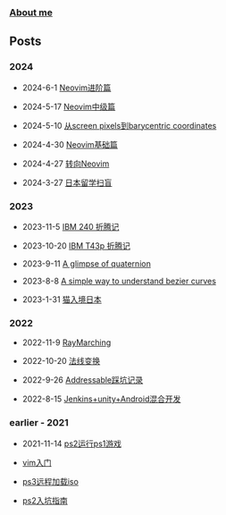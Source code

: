 
### [About me](https://waizui.github.io/about.html)

## Posts  

### 2024

* 2024-6-1 [Neovim进阶篇](https://waizui.github.io/posts/nvim_advanced/nvim_advanced.html)

* 2024-5-17 [Neovim中级篇](https://waizui.github.io/posts/nvim_intermediate/nvim_intermediate.html)

* 2024-5-10 [从screen pixels到barycentric coordinates](https://waizui.github.io/posts/barycentric/barycentric.html)

* 2024-4-30 [Neovim基础篇](https://waizui.github.io/posts/nvim_basic/nvim_basic.html)

* 2024-4-27 [转向Neovim](https://waizui.github.io/posts/move_to_nvim/move_to_nvim.html)

* 2024-3-27 [日本留学扫盲](https://waizui.github.io/posts/japan_study/japan_study.html)

### 2023

* 2023-11-5 [IBM 240 折腾记](https://waizui.github.io/posts/ibm_240/ibm_240.html)

* 2023-10-20 [IBM T43p 折腾记](https://waizui.github.io/posts/ibm_t43/ibm_t43.html)

* 2023-9-11 [A glimpse of quaternion](https://waizui.github.io/a_glimpse_of_quaternion/a_glimpse_of_quaternion.html)

* 2023-8-8 [A simple way to understand bezier curves](https://waizui.github.io/bezier_curves/a_simple_way_to_understand_bezier_curves.html)  

* 2023-1-31 [猫入境日本](https://waizui.github.io/others/pet/catToJapan/pets.html)  


### 2022

* 2022-11-9 [RayMarching](https://waizui.github.io/ray_marching/ray_marching.html)  

* 2022-10-20 [法线变换](https://waizui.github.io/normalTransform/normalTransform.html)  

* 2022-9-26 [Addressable踩坑记录](https://waizui.github.io/Addressable_issues.html)  

* 2022-8-15 [Jenkins+unity+Android混合开发](https://waizui.github.io/unity+jenkins+android.html)  

### earlier - 2021

* 2021-11-14 [ps2运行ps1游戏](https://waizui.github.io/popstartTutor.html)

* [vim入门](https://waizui.github.io/vimTutor/vimTutor.html)

* [ps3远程加载iso](https://waizui.github.io/ps3netsrvTutor.html)

* [ps2入坑指南](https://waizui.github.io/ps2guide/ps2guide.html)
